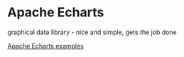# Apache Echarts

graphical data library - nice and simple, gets the job done

[Apache Echarts examples](https://echarts.apache.org/examples/en/index.html)